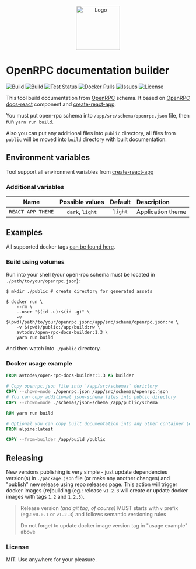 <div align="center">
  <img src="https://hsto.org/webt/nc/kx/au/nckxaurura8zfd6pxx5vdh_ssw4.png" alt="Logo" width="120" />
</div>

# OpenRPC documentation builder

[![Build][badge_automated]][link_hub]
[![Build][badge_build]][link_hub]
[![Test Status][badge_test]][link_test]
[![Docker Pulls][badge_pulls]][link_hub]
[![Issues][badge_issues]][link_issues]
[![License][badge_license]][link_license]

This tool build documentation from [OpenRPC] schema. It based on [OpenRPC docs-react][openrpc-docs-react] component and [create-react-app].

You must put open-rpc schema into `/app/src/schema/openrpc.json` file, then run `yarn run build`.  

Also you can put any additional files into `public` directory, all files from `public` will be moved into `build` directory with built documentation.

## Environment variables

Tool support all environment variables from [create-react-app]

### Additional variables

Name              | Possible values | Default | Description
:---------------: | :-------------: | :-----: | :----------------
`REACT_APP_THEME` | `dark`, `light` | `light` | Application theme

## Examples

All supported docker tags [can be found here][link_hub_tags].

### Build using volumes

Run into your shell (your open-rpc schema must be located in `./path/to/your/openrpc.json`):

```shell script
$ mkdir ./public # create directory for generated assets

$ docker run \
    --rm \
    --user "$(id -u):$(id -g)" \
    -v $(pwd)/path/to/your/openrpc.json:/app/src/schema/openrpc.json:ro \
    -v $(pwd)/public:/app/build:rw \
    avtodev/open-rpc-docs-builder:1.3 \
    yarn run build
```

And then watch into `./public` directory.

### Docker usage example

```dockerfile
FROM avtodev/open-rpc-docs-builder:1.3 AS builder

# Copy openrpc.json file into `/app/src/schemas` derictory
COPY --chown=node ./openrpc.json /app/src/schemas/openrpc.json
# You can copy additional json-schema files into public directory
COPY --chown=node ./schemas/json-schema /app/public/schema

RUN yarn run build

# Optional you can copy built documentation into any other container (eg.: nginx)
FROM alpine:latest

COPY --from=builder /app/build /public
```

## Releasing

New versions publishing is very simple - just update dependencies version(s) in `./package.json` file (or make any another changes) and "publish" new release using repo releases page. This action will trigger docker images (re)building (eg.: release `v1.2.3` will create or update docker images with tags `1.2` and `1.2.3`).

> Release version _(and git tag, of course)_ MUST starts with `v` prefix (eg.: `v0.0.1` or `v1.2.3`) and follows semantic versioning rules
>
> Do not forget to update docker image version tag in "usage example" above

### License

MIT. Use anywhere for your pleasure.

[OpenRPC]:https://spec.open-rpc.org/
[openrpc-docs-react]:https://github.com/open-rpc/docs-react
[create-react-app]:https://github.com/facebook/create-react-app
[badge_automated]:https://img.shields.io/docker/cloud/automated/avtodev/open-rpc-docs-builder.svg?maxAge=30
[badge_pulls]:https://img.shields.io/docker/pulls/avtodev/open-rpc-docs-builder.svg?maxAge=30
[badge_issues]:https://img.shields.io/github/issues/avto-dev/open-rpc-docs-builder-docker.svg?maxAge=30
[badge_build]:https://img.shields.io/docker/cloud/build/avtodev/open-rpc-docs-builder.svg?maxAge=30
[badge_license]:https://img.shields.io/github/license/avto-dev/open-rpc-docs-builder-docker.svg?maxAge=30
[badge_test]:https://img.shields.io/github/workflow/status/avto-dev/open-rpc-docs-builder-docker/build?maxAge=30&logo=github
[link_test]:https://github.com/avto-dev/open-rpc-docs-builder-docker/actions
[link_hub]:https://hub.docker.com/r/avtodev/open-rpc-docs-builder
[link_hub_tags]:https://hub.docker.com/r/avtodev/open-rpc-docs-builder/tags
[link_license]:https://github.com/avto-dev/open-rpc-docs-builder-docker/blob/master/LICENSE
[link_issues]:https://github.com/avtodev/open-rpc-docs-builder-docker/issues
